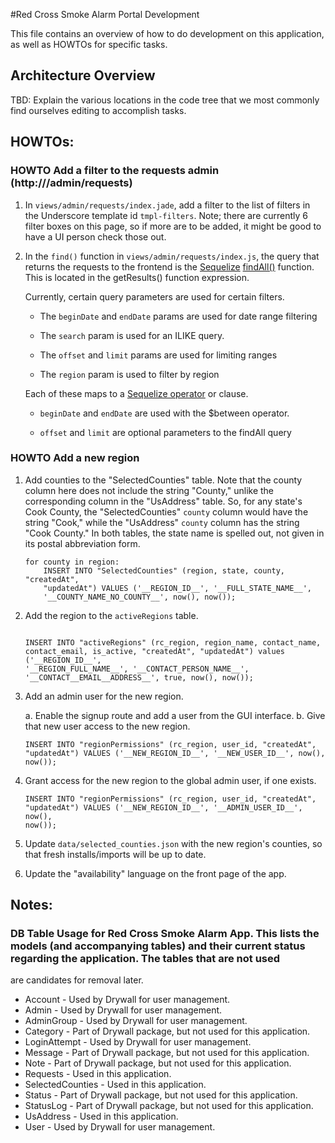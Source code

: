 #Red Cross Smoke Alarm Portal Development

This file contains an overview of how to do development on this
application, as well as HOWTOs for specific tasks.

## Architecture Overview

TBD: Explain the various locations in the code tree that we most commonly find ourselves editing to accomplish tasks.

## HOWTOs:

### HOWTO Add a filter to the requests admin (http://<host>/admin/requests)

1. In `views/admin/requests/index.jade`, add a filter to the list of filters
   in the Underscore template id `tmpl-filters`. Note; there are currently 6
   filter boxes on this page, so if more are to be added, it might be good 
   to have a UI person check those out.

2. In the `find()` function in `views/admin/requests/index.js`, the query that
	 returns the requests to the frontend is the [Sequelize](http://sequelize.readthedocs.org/en/latest/) [findAll()](http://sequelize.readthedocs.org/en/latest/docs/querying/#where)
	 function. This is located in the getResults() function expression.

	 Currently, certain query parameters are used for certain filters. 
	 * The `beginDate` and `endDate` params are used for date range filtering
	 
	 * The `search` param is used for an ILIKE query. 
	 
	 * The `offset` and `limit` params are used for limiting ranges
	 
	 * The `region` param is used to filter by region

	 Each of these maps to a [Sequelize operator](http://sequelize.readthedocs.org/en/latest/docs/querying/#operators) or clause.

	 * `beginDate` and `endDate` are used with the $between operator.

	 * `offset` and `limit` are optional parameters to the findAll query


### HOWTO Add a new region

1. Add counties to the "SelectedCounties" table.  Note that the county
column here does not include the string "County," unlike the
corresponding column in the "UsAddress" table.  So, for any state's Cook
County, the "SelectedCounties" `county` column would have the string
"Cook," while the "UsAddress" `county` column has the string "Cook
County."  In both tables, the state name is spelled out, not given in
its postal abbreviation form.

    ```
    for county in region:
        INSERT INTO "SelectedCounties" (region, state, county, "createdAt",
        "updatedAt") VALUES ('__REGION_ID__', '__FULL_STATE_NAME__',
        '__COUNTY_NAME_NO_COUNTY__', now(), now());
    ```

2. Add the region to the `activeRegions` table.

    ```
    
    INSERT INTO "activeRegions" (rc_region, region_name, contact_name,
    contact_email, is_active, "createdAt", "updatedAt") values ('__REGION_ID__',
    '__REGION_FULL_NAME__', '__CONTACT_PERSON_NAME__',
    '__CONTACT__EMAIL__ADDRESS__', true, now(), now());
    
    ```

3. Add an admin user for the new region.

   a. Enable the signup route and add a user from the GUI interface.
   b. Give that new user access to the new region.
    ```
    INSERT INTO "regionPermissions" (rc_region, user_id, "createdAt",
    "updatedAt") VALUES ('__NEW_REGION_ID__', '__NEW_USER_ID__', now(),
    now()); 
    ```
    
4. Grant access for the new region to the global admin user, if one
exists.
    ```
    INSERT INTO "regionPermissions" (rc_region, user_id, "createdAt",
    "updatedAt") VALUES ('__NEW_REGION_ID__', '__ADMIN_USER_ID__', now(),
    now()); 
    ```

5. Update `data/selected_counties.json` with the new region's counties,
so that fresh installs/imports will be up to date.

6. Update the "availability" language on the front page of the app.

## Notes:

### DB Table Usage for Red Cross Smoke Alarm App. This lists the models (and accompanying tables) and their current status regarding the application. The tables that are not used
are candidates for removal later.

* Account - Used by Drywall for user management.
* Admin - Used by Drywall for user management.
* AdminGroup - Used by Drywall for user management.
* Category - Part of Drywall package, but not used for this application.
* LoginAttempt - Used by Drywall for user management.
* Message - Part of Drywall package, but not used for this application.
* Note - Part of Drywall package, but not used for this application.
* Requests - Used in this application.
* SelectedCounties - Used in this application.
* Status - Part of Drywall package, but not used for this application.
* StatusLog - Part of Drywall package, but not used for this application.
* UsAddress - Used in this application.
* User -  Used by Drywall for user management.